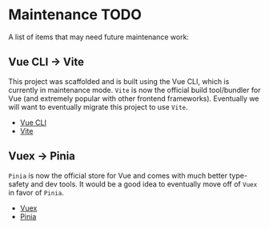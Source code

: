 # Maintenance TODO

A list of items that may need future maintenance work:

## Vue CLI -> Vite
This project was scaffolded and is built using the Vue CLI, which is currently in maintenance mode. `Vite` is now the official build tool/bundler for Vue (and extremely popular with other frontend frameworks). Eventually we will want to eventually migrate this project to use `Vite`.

* [Vue CLI](https://cli.vuejs.org/)
* [Vite](https://vitejs.dev/)

## Vuex -> Pinia

`Pinia` is now the official store for Vue and comes with much better type-safety and dev tools. It would be a good idea to eventually move off of `Vuex` in favor of `Pinia`.

* [Vuex](https://vuex.vuejs.org/)
* [Pinia](https://pinia.vuejs.org/)